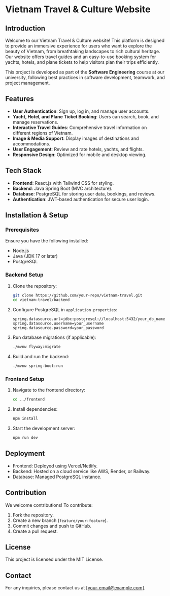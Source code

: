 # Vietnam Travel & Culture Website

## Introduction

Welcome to our Vietnam Travel & Culture website! This platform is designed to provide an immersive experience for users who want to explore the beauty of Vietnam, from breathtaking landscapes to rich cultural heritage. Our website offers travel guides and an easy-to-use booking system for yachts, hotels, and plane tickets to help visitors plan their trips efficiently.

This project is developed as part of the **Software Engineering** course at our university, following best practices in software development, teamwork, and project management.

## Features

- **User Authentication**: Sign up, log in, and manage user accounts.
- **Yacht, Hotel, and Plane Ticket Booking**: Users can search, book, and manage reservations.
- **Interactive Travel Guides**: Comprehensive travel information on different regions of Vietnam.
- **Image & Media Support**: Display images of destinations and accommodations.
- **User Engagement**: Review and rate hotels, yachts, and flights.
- **Responsive Design**: Optimized for mobile and desktop viewing.

## Tech Stack

- **Frontend**: React.js with Tailwind CSS for styling.
- **Backend**: Java Spring Boot (MVC architecture).
- **Database**: PostgreSQL for storing user data, bookings, and reviews.
- **Authentication**: JWT-based authentication for secure user login.

## Installation & Setup

### Prerequisites

Ensure you have the following installed:

- Node.js
- Java (JDK 17 or later)
- PostgreSQL

### Backend Setup

1. Clone the repository:
   ```sh
   git clone https://github.com/your-repo/vietnam-travel.git
   cd vietnam-travel/backend
   ```
2. Configure PostgreSQL in `application.properties`:
   ```properties
   spring.datasource.url=jdbc:postgresql://localhost:5432/your_db_name
   spring.datasource.username=your_username
   spring.datasource.password=your_password
   ```
3. Run database migrations (if applicable):
   ```sh
   ./mvnw flyway:migrate
   ```
4. Build and run the backend:
   ```sh
   ./mvnw spring-boot:run
   ```

### Frontend Setup

1. Navigate to the frontend directory:
   ```sh
   cd ../frontend
   ```
2. Install dependencies:
   ```sh
   npm install
   ```
3. Start the development server:
   ```sh
   npm run dev
   ```

## Deployment

- Frontend: Deployed using Vercel/Netlify.
- Backend: Hosted on a cloud service like AWS, Render, or Railway.
- Database: Managed PostgreSQL instance.

## Contribution

We welcome contributions! To contribute:

1. Fork the repository.
2. Create a new branch (`feature/your-feature`).
3. Commit changes and push to GitHub.
4. Create a pull request.

## License

This project is licensed under the MIT License.

## Contact

For any inquiries, please contact us at [your-email@example.com].
